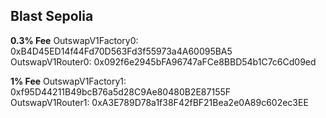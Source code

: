 ## Blast Sepolia

**0.3% Fee**
OutswapV1Factory0: 0xB4D45ED14f44Fd70D563Fd3f55973a4A60095BA5  
OutswapV1Router0: 0x092f6e2945bFA96747aFCe8BBD54b1C7c6Cd09ed  

**1% Fee**
OutswapV1Factory1: 0xf95D44211B49bcB76a5d28C9Ae80480B2E87155F  
OutswapV1Router1: 0xA3E789D78a1f38F42fBF21Bea2e0A89c602ec3EE  
